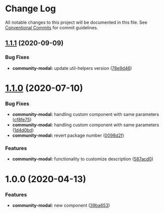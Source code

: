 # Change Log

All notable changes to this project will be documented in this file.
See [Conventional Commits](https://conventionalcommits.org) for commit guidelines.

## [1.1.1](https://github.com/telus/tds-community/compare/@tds/community-modal@1.1.0...@tds/community-modal@1.1.1) (2020-09-09)


### Bug Fixes

* **community-modal:** update util-helpers version ([78e9d46](https://github.com/telus/tds-community/commit/78e9d46d049b669d03c763524dc0e959b7f3c79d))





# [1.1.0](https://github.com/telus/tds-community/compare/@tds/community-modal@1.0.0...@tds/community-modal@1.1.0) (2020-07-10)


### Bug Fixes

* **community-modal:** handling custom component with same parameters ([cf8fe75](https://github.com/telus/tds-community/commit/cf8fe75eaa496c9bb488a7e5680d6442f2925e51))
* **community-modal:** handling custom component with same parameters ([1d4d0bd](https://github.com/telus/tds-community/commit/1d4d0bd3096724e634040e9c15cf56ae95c2709c))
* **community-modal:** revert package number ([0098d2f](https://github.com/telus/tds-community/commit/0098d2f8948554b658e369e3536408bef9db1362))


### Features

* **community-modal:** functionality to customize description ([587acd0](https://github.com/telus/tds-community/commit/587acd0088c502bc76145e4ccd0670c57d8131d1))





# 1.0.0 (2020-04-13)


### Features

* **community-modal:** new component ([39ba653](https://github.com/telus/tds-community/commit/39ba65325b701757f07554404983c33d227a2fe8))
